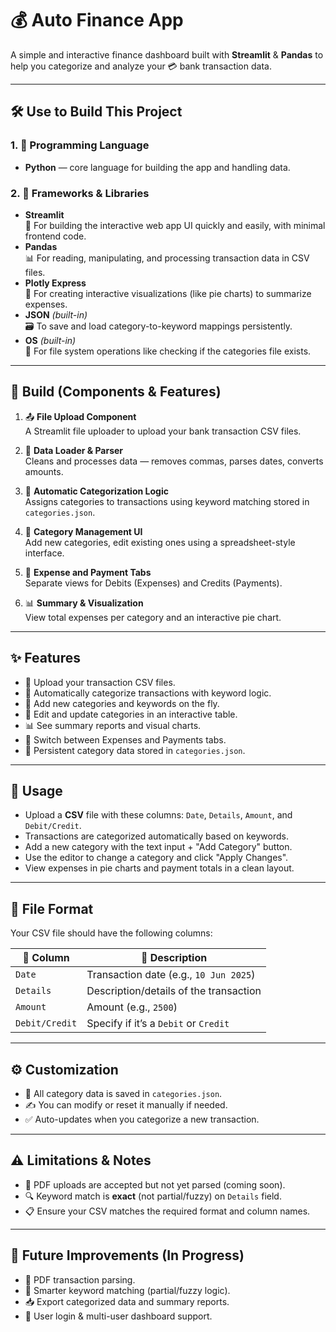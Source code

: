 # 💰 Auto Finance App

A simple and interactive finance dashboard built with **Streamlit** & **Pandas** to help you categorize and analyze your 💳 bank transaction data.

---

## 🛠️ Use to Build This Project

### 1. 🐍 Programming Language  
- **Python** — core language for building the app and handling data.

### 2. 🧰 Frameworks & Libraries  
- **Streamlit**  
  🚀 For building the interactive web app UI quickly and easily, with minimal frontend code.  
- **Pandas**  
  📊 For reading, manipulating, and processing transaction data in CSV files.  
- **Plotly Express**  
  🥧 For creating interactive visualizations (like pie charts) to summarize expenses.  
- **JSON** *(built-in)*  
  🗃️ To save and load category-to-keyword mappings persistently.  
- **OS** *(built-in)*  
  📁 For file system operations like checking if the categories file exists.

---

## 🧱 Build (Components & Features)

1. 📤 **File Upload Component**  
   A Streamlit file uploader to upload your bank transaction CSV files.

2. 🧹 **Data Loader & Parser**  
   Cleans and processes data — removes commas, parses dates, converts amounts.

3. 🧠 **Automatic Categorization Logic**  
   Assigns categories to transactions using keyword matching stored in `categories.json`.

4. 🧮 **Category Management UI**  
   Add new categories, edit existing ones using a spreadsheet-style interface.

5. 🧾 **Expense and Payment Tabs**  
   Separate views for Debits (Expenses) and Credits (Payments).

6. 📊 **Summary & Visualization**  
   View total expenses per category and an interactive pie chart.

---

## ✨ Features

- 📂 Upload your transaction CSV files.
- 🤖 Automatically categorize transactions with keyword logic.
- 📝 Add new categories and keywords on the fly.
- 🧾 Edit and update categories in an interactive table.
- 📊 See summary reports and visual charts.
- 🔀 Switch between Expenses and Payments tabs.
- 💾 Persistent category data stored in `categories.json`.

---

## 🧪 Usage

- Upload a **CSV** file with these columns: `Date`, `Details`, `Amount`, and `Debit/Credit`.
- Transactions are categorized automatically based on keywords.
- Add a new category with the text input + "Add Category" button.
- Use the editor to change a category and click "Apply Changes".
- View expenses in pie charts and payment totals in a clean layout.

---

## 🧾 File Format

Your CSV file should have the following columns:

| 📅 Column        | 📝 Description                            |
|------------------|-------------------------------------------|
| `Date`           | Transaction date (e.g., `10 Jun 2025`)    |
| `Details`        | Description/details of the transaction    |
| `Amount`         | Amount (e.g., `2500`)                     |
| `Debit/Credit`   | Specify if it’s a `Debit` or `Credit`     |

---

## ⚙️ Customization

- 🔧 All category data is saved in `categories.json`.
- ✍️ You can modify or reset it manually if needed.
- ✅ Auto-updates when you categorize a new transaction.

---

## ⚠️ Limitations & Notes

- 📄 PDF uploads are accepted but not yet parsed (coming soon).
- 🔍 Keyword match is **exact** (not partial/fuzzy) on `Details` field.
- 📋 Ensure your CSV matches the required format and column names.

---

## 🚧 Future Improvements (In Progress)

- 📑 PDF transaction parsing.
- 🔎 Smarter keyword matching (partial/fuzzy logic).
- 📥 Export categorized data and summary reports.
- 👤 User login & multi-user dashboard support.
